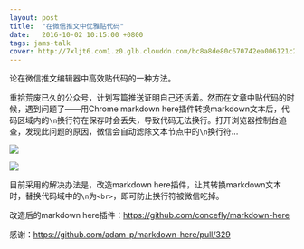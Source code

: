 ```yaml
---
layout: post
title:  "在微信推文中优雅贴代码"
date:   2016-10-02 10:15:00 +0800
tags: jams-talk
cover: http://7xljt6.com1.z0.glb.clouddn.com/bc8a8de80c670742ea006121c2aabfc5.png
---
```


论在微信推文编辑器中高效贴代码的一种方法。

重拾荒废已久的公众号，计划写篇推送证明自己还活着。然而在文章中贴代码的时候，遇到问题了——用Chrome markdown here插件转换markdown文本后，代码区域内的`\n`换行符在保存时会丢失，导致代码无法换行。打开浏览器控制台追查，发现此问题的原因，微信会自动滤除文本节点中的`\n`换行符...

![](http://7xljt6.com1.z0.glb.clouddn.com/afed499a5b70e7928e11bbe455bcdb70.png)

![](http://7xljt6.com1.z0.glb.clouddn.com/5e308a4cf8cf0b30e9503d3d974b323f.png)

目前采用的解决办法是，改造markdown here插件，让其转换markdown文本时，替换代码域中的`\n`为`<br>`，即可防止换行符被微信吃掉。

改造后的markdown here插件：<https://github.com/concefly/markdown-here>

感谢：<https://github.com/adam-p/markdown-here/pull/329>
